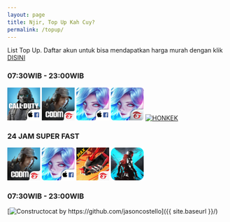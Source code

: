 ```yaml
---
layout: page
title: Njir, Top Up Kah Cuy?
permalink: /topup/
---
```

List Top Up.
Daftar akun untuk bisa mendapatkan harga murah dengan klik [DISINI](https://www.ifgameshop.com/?a=topupmurah)

### 07:30WIB - 23:00WIB
[![KODEMAPPLE/FB](https://raw.githubusercontent.com/KijangSalto/l/main/g/codm.png)](https://ifgameshop.com/id/call-of-duty-mobile-awal-apple-atau-facebook) [![KODEMGARENA](https://raw.githubusercontent.com/KijangSalto/l/main/g/codm1.png)](https://ifgameshop.com/id/call-of-duty-mobile-garena-via-player-id-) [![AOBAPPLE/FB](https://raw.githubusercontent.com/KijangSalto/l/main/g/aov.png)](https://ifgameshop.com/id/arena-of-valor-awal-apple-atau-facebook-) [![AOBGARENA](https://raw.githubusercontent.com/KijangSalto/l/main/g/aov1.png)](https://ifgameshop.com/id/aov-garena-via-id) [![HONKEK](https://raw.githubusercontent.com/KijangSalto/l/main/g/honkek.png)](https://ifgameshop.com/id/honkai-impact-3)

###  24 JAM SUPER FAST
[![GAME AAA](https://raw.githubusercontent.com/KijangSalto/l/main/g/codm1.png)](https://ifgameshop.com/id/codm-all-login-24-jam) [![MOBAFORNO](https://raw.githubusercontent.com/KijangSalto/l/main/g/aov.png)](https://ifgameshop.com/id/arena-of-valor-lg) [![EPEP](https://raw.githubusercontent.com/KijangSalto/l/main/g/epep.png)](https://ifgameshop.com/id/free-fire) [![KEBELETWARJON](https://raw.githubusercontent.com/KijangSalto/l/main/g/pb.png)](https://ifgameshop.com/id/blood-strike) 
### 07:30WIB - 23:00WIB
[<img src="raw-githubusercontent.com/KijangSalto/l/main/g/ff.png" alt="Constructocat by https://github.com/jasoncostello" style="width: 50px;"/>]({{ site.baseurl }}/)
